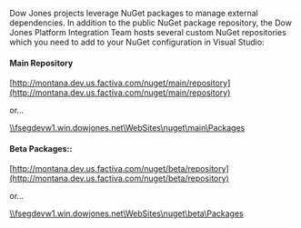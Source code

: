 ﻿Dow Jones projects leverage NuGet packages to manage external dependencies. 
In addition to the public NuGet package repository, the Dow Jones Platform Integration Team hosts several custom NuGet repositories which you need to add to your NuGet configuration in Visual Studio:

#### Main Repository

  [http://montana.dev.us.factiva.com/nuget/main/repository](http://montana.dev.us.factiva.com/nuget/main/repository)

or...

  <a href="file:///fsegdevw1.win.dowjones.net\WebSites\nuget\main\Packages">\\\fsegdevw1.win.dowjones.net\WebSites\nuget\main\Packages</a>

#### Beta Packages::

  [http://montana.dev.us.factiva.com/nuget/beta/repository](http://montana.dev.us.factiva.com/nuget/beta/repository) 

or...

  <a href="file:///fsegdevw1.win.dowjones.net\WebSites\nuget\beta\Packages">\\\fsegdevw1.win.dowjones.net\WebSites\nuget\beta\Packages</a>
